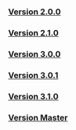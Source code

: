 ### [Version 2.0.0](http://laravel-piwik.robbrazier.com/api/2.0.1/index.html)

### [Version 2.1.0](http://laravel-piwik.robbrazier.com/api/2.1.3/index.html)

### [Version 3.0.0](http://laravel-piwik.robbrazier.com/api/3.0.0/index.html)

### [Version 3.0.1](http://laravel-piwik.robbrazier.com/api/3.0.1/index.html)

### [Version 3.1.0](http://laravel-piwik.robbrazier.com/api/3.1.0/index.html)

### [Version Master](http://laravel-piwik.robbrazier.com/api/master/index.html)
